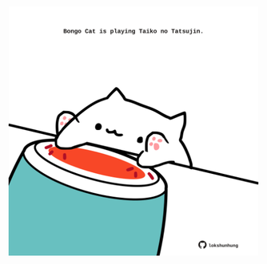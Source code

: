 <!-- built at 22/09/2023, 09:00:45 UTC -->
<p align="center">
  <img width="500" height="500" src="./ReadmeImage.svg">
</p>
